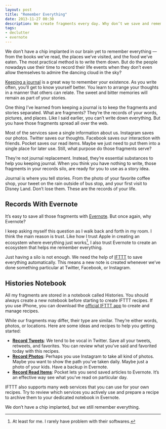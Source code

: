 ```yaml
---
layout: post
title: "Remember Everything"
date: 2013-11-27 00:30
description: We create fragments every day. Why don’t we save and remember them?
tags:
- declutter
- evernote
---
```


We don’t have a chip implanted in our brain yet to remember everything — from the books we’ve read, the places we’ve visited, and the food we’ve eaten. The most practical method is to write them down. But do the people nowadays use their time to record their life events when they don’t even allow themselves to admire the dancing cloud in the sky?

<!--more-->

[Keeping a journal][9371-001] is a great way to remember your existence. As you write often, you’ll get to know yourself better. You learn to arrange your thoughts in a manner that others can relate. The sweet and bitter memories will remain as part of your stories.

One thing I’ve learned from keeping a journal is to keep the fragments and stories separated. What are fragments? They’re the records of your words, pictures, and places. Like I said earlier, you can’t write down everything. But you have those fragments spread all over the web. 

Most of the services save a single information about us. Instagram saves our photos. Twitter saves our thoughts. Facebook saves our interaction with friends. Pocket saves our read items. Maybe we just need to put them into a single place for later use. Still, what purpose do those fragments serve?

They’re not journal replacement. Instead, they’re essential substances to help you keeping journal. When you think you have nothing to write, those fragments in your records silo, are ready for you to use as a story idea.

Journal is where you tell stories. From the photo of your favorite coffee shop, your tweet on the rain outside of bus stop, and your first visit to Disney Land. Don’t lose them. These are the records of your life.

## Records With Evernote

It’s easy to save all those fragments with [Evernote][3]. But once again, why Evernote?

[3]: http://evernote.com/ "Evernote | Remember everything with Evernote, Skitch and our other ..."

I keep asking myself this question as I walk back and forth in my room. I think the main reason is trust. Like how I trust Apple in creating an ecosystem where everything just works[^1], I also trust Evernote to create an ecosystem that helps me remember everything.

Just having a silo is not enough. We need the help of [IFTTT][9371-002] to save everything automatically. This means a new note is created whenever we’ve done something particular at Twitter, Facebook, or Instagram.

## Histories Notebook

All my fragments are stored in a notebook called Histories. You should always create a new notebook before starting to create IFTTT recipes. If you use iPhone, you can download the [official IFTTT app][9371-003] to create and manage recipes.

While our fragments may differ, their type are similar. They’re either words, photos, or locations. Here are some ideas and recipes to help you getting started:

- **[Record Tweets][1A]**: We tend to be vocal in Twitter. Save all your tweets, retweets, and favorites. You can review what you’ve said and favorited today with this recipes.
- **[Record Photos][1B]**:  Perhaps you use Instagram to take all kind of photos. Maybe you want to show the path you’ve taken daily. Maybe just a photo of your kids. Have a backup in Evernote.
- **[Record Read Items][1C]**: Pocket lets you send saved articles to Evernote. It’s an effective way see what you’ve read on particular day.

[1A]: https://ifttt.com/recipes/130586 "Record Tweet Fragment in Evernote"
[1B]: https://ifttt.com/recipes/130587 "Record Instagram Photos in Evernote"
[1C]: https://ifttt.com/recipes/130589 "Record Pocket Saved Items in Evernote"

IFTTT also supports many web services that you can use for your own recipes. Try to review which services you actively use and prepare a recipe to archive them to your dedicated notebook in Evernote.

We don’t have a chip implanted, but we still remember everything.

[9371-001]: http://sayzlim.net/journaling-with-day-one "Journaling with Day One | Sayz Lim"
[9371-002]: http://ifttt.com/ "IFTTT / Put the internet to work for you."
[9371-003]: https://itunes.apple.com/us/app/ifttt/id660944635 "IFTTT on the App Store on iTunes"

[^1]: At least for me. I rarely have problem with their softwares.